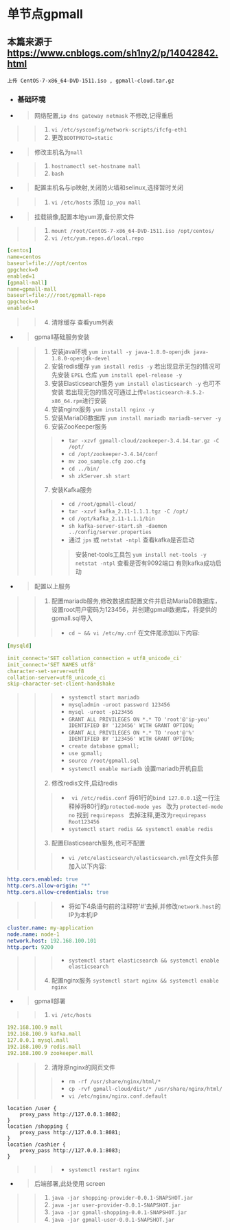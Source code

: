 # 单节点gpmall

## 本篇来源于 https://www.cnblogs.com/sh1ny2/p/14042842.html

```
上传 CentOS-7-x86_64-DVD-1511.iso , gpmall-cloud.tar.gz 
```

* ### 基础环境
- > 网络配置,`ip dns gateway netmask` 不修改,记得重启
> > 1. `vi /etc/sysconfig/network-scripts/ifcfg-eth1`
> > 2. 更改`BOOTPROTO=static`

- > 修改主机名为`mall`
> > 1. `hostnamectl set-hostname mall`
> > 2. `bash`

- > 配置主机名与ip映射,关闭防火墙和selinux,选择暂时关闭
> > 1. `vi /etc/hosts` 添加 `ip_you mall`

- > 挂载镜像,配置本地yum源,备份原文件
> > 1. `mount /root/CentOS-7-x86_64-DVD-1511.iso /opt/centos/`
> > 2. `vi /etc/yum.repos.d/local.repo`
```yaml
[centos]
name=centos
baseurl=file:///opt/centos
gpgcheck=0
enabled=1
[gpmall-mall]
name=gpmall-mall
baseurl=file:///root/gpmall-repo
gpgcheck=0
enabled=1
```
> > 4. 清除缓存 查看yum列表

- > gpmall基础服务安装
> > 1. 安装java环境 `yum install -y java-1.8.0-openjdk java-1.8.0-openjdk-devel`
> > 2. 安装redis缓存 `yum install redis -y` 若出现显示无包的情况可先安装 `EPEL` 仓库 `yum install epel-release -y`
> > 3. 安装Elasticsearch服务 `yum install elasticsearch -y` 也可不安装 若出现无包的情况可通过上传`elasticsearch-8.5.2-x86_64.rpm`进行安装
> > 4. 安装nginx服务 `yum install nginx -y`
> > 5. 安装MariaDB数据库 `yum install mariadb mariadb-server -y`
> > 6. 安装ZooKeeper服务
> > > -  `tar -xzvf gpmall-cloud/zookeeper-3.4.14.tar.gz -C /opt/`
> > > - `cd /opt/zookeeper-3.4.14/conf`
> > > - `mv zoo_sample.cfg zoo.cfg`
> > > - `cd ../bin/`
> > > - `sh zkServer.sh start`
> > 7. 安装Kafka服务
> > > - `cd /root/gpmall-cloud/`
> > > - `tar -xzvf kafka_2.11-1.1.1.tgz -C /opt/`
> > > - `cd /opt/kafka_2.11-1.1.1/bin`
> > > - `sh kafka-server-start.sh -daemon ../config/server.properties`
> > > - 通过 `jps` 或 `netstat -ntpl` 查看kafka是否启动
> > > > 安装net-tools工具包 `yum install net-tools -y`   `netstat -ntpl` 查看是否有9092端口 有则kafka成功启动

- > 配置以上服务
> > 1. 配置mariadb服务,修改数据库配置文件并启动MariaDB数据库，设置root用户密码为123456，并创建gpmall数据库，将提供的gpmall.sql导入 
> > > - `cd ~ && vi /etc/my.cnf` 在文件尾添加以下内容:
```yaml
[mysqld]

init_connect='SET collation_connection = utf8_unicode_ci'
init_connect='SET NAMES utf8'
character-set-server=utf8
collation-server=utf8_unicode_ci
skip-character-set-client-handshake
```
> > > - `systemctl start mariadb`
> > > - `mysqladmin -uroot password 123456`
> > > - `mysql -uroot -p123456`
> > > - `GRANT ALL PRIVILEGES ON *.* TO 'root'@'ip-you' IDENTIFIED BY '123456' WITH GRANT OPTION;`
> > > - `GRANT ALL PRIVILEGES ON *.* TO 'root'@'%' IDENTIFIED BY '123456' WITH GRANT OPTION;`
> > > - `create database gpmall;`
> > > - `use gpmall;`
> > > - `source /root/gpmall.sql`
> > > - `systemctl enable mariadb` 设置mariadb开机自启
> > 2.  修改redis文件,启动redis
> > > - ` vi /etc/redis.conf` 将61行的`bind 127.0.0.1`这一行注释掉将80行的`protected-mode yes ` 改为 `protected-mode no` 找到 `requirepass ` 去掉注释,更改为`requirepass Root123456 `
> > > - `systemctl start redis && systemctl enable redis`
> > 3. 配置Elasticsearch服务,也可不配置
> > > - `vi /etc/elasticsearch/elasticsearch.yml`在文件头部加入以下内容:
```yaml
http.cors.enabled: true
http.cors.allow-origin: "*"
http.cors.allow-credentials: true
```
> > > - 将如下4条语句前的注释符'#'去掉,并修改`network.host`的IP为本机IP
```yaml
cluster.name: my-application
node.name: node-1
network.host: 192.168.100.101
http.port: 9200
```
> > > - `systemctl start elasticsearch && systemctl enable elasticsearch`
> > 4. 配置nginx服务 `systemctl start nginx && systemctl enable nginx`

- > gpmall部署
> > 1. `vi /etc/hosts`
```yaml
192.168.100.9 mall
192.168.100.9 kafka.mall
127.0.0.1 mysql.mall
192.168.100.9 redis.mall
192.168.100.9 zookeeper.mall
```
> > 2. 清除原nginx的网页文件
> > > - `rm -rf /usr/share/nginx/html/*`
> > > - `cp -rvf gpmall-cloud/dist/* /usr/share/nginx/html/`
> > > - `vi /etc/nginx/nginx.conf.default`
```
location /user {
    proxy_pass http://127.0.0.1:8082;
}
location /shopping {
    proxy_pass http://127.0.0.1:8081;
}
location /cashier {
    proxy_pass http://127.0.0.1:8083;
}
```
> > > - `systemctl restart nginx`
- > 后端部署,此处使用 screen 
> > 1. `java -jar shopping-provider-0.0.1-SNAPSHOT.jar `
> > 2. `java -jar user-provider-0.0.1-SNAPSHOT.jar `
> > 3. `java -jar gpmall-shopping-0.0.1-SNAPSHOT.jar`
> > 4. `java -jar gpmall-user-0.0.1-SNAPSHOT.jar `
